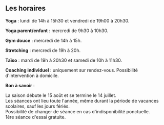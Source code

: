 ## Les horaires

 **Yoga** : lundi de 14h à 15h30 et vendredi de 19h00 à 20h30. 

 **Yoga parent/enfant** : mercredi de 9h30 à 10h30.  

 **Gym douce** : mercredi de 14h à 15h.  

 **Stretching** : mercredi de 19h à 20h.  

 **Taïso** : mardi de 19h à 20h30 et samedi de 10h à 11h30.  

 **Coaching individuel** : uniquement sur rendez-vous. Possibilité d'intervention à domicile.  

 **Bon à savoir** :  

 La saison débute le 15 août et se termine le 14 juillet.    
 Les séances ont lieu toute l'année, même durant la période de vacances scolaires, sauf les jours fériés.   
 Possibilité de changer de séance en cas d'indisponibilité ponctuelle.    
 1ère séance d'essai gratuite.   
